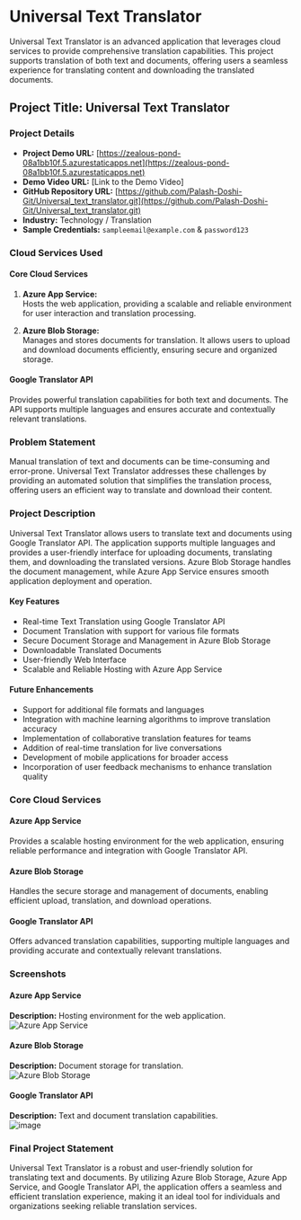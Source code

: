 # Universal Text Translator

Universal Text Translator is an advanced application that leverages cloud services to provide comprehensive translation capabilities. This project supports translation of both text and documents, offering users a seamless experience for translating content and downloading the translated documents.

## Project Title: **Universal Text Translator**

### Project Details

- **Project Demo URL:** [https://zealous-pond-08a1bb10f.5.azurestaticapps.net](https://zealous-pond-08a1bb10f.5.azurestaticapps.net)
- **Demo Video URL:** [Link to the Demo Video]
- **GitHub Repository URL:** [https://github.com/Palash-Doshi-Git/Universal_text_translator.git](https://github.com/Palash-Doshi-Git/Universal_text_translator.git)
- **Industry:** Technology / Translation
- **Sample Credentials:** `sampleemail@example.com` & `password123`

### Cloud Services Used

#### Core Cloud Services

1. **Azure App Service:**  
   Hosts the web application, providing a scalable and reliable environment for user interaction and translation processing.

2. **Azure Blob Storage:**  
   Manages and stores documents for translation. It allows users to upload and download documents efficiently, ensuring secure and organized storage.

#### Google Translator API
   Provides powerful translation capabilities for both text and documents. The API supports multiple languages and ensures accurate and contextually relevant translations.

### Problem Statement

Manual translation of text and documents can be time-consuming and error-prone. Universal Text Translator addresses these challenges by providing an automated solution that simplifies the translation process, offering users an efficient way to translate and download their content.

### Project Description

Universal Text Translator allows users to translate text and documents using Google Translator API. The application supports multiple languages and provides a user-friendly interface for uploading documents, translating them, and downloading the translated versions. Azure Blob Storage handles the document management, while Azure App Service ensures smooth application deployment and operation.

#### Key Features

- Real-time Text Translation using Google Translator API
- Document Translation with support for various file formats
- Secure Document Storage and Management in Azure Blob Storage
- Downloadable Translated Documents
- User-friendly Web Interface
- Scalable and Reliable Hosting with Azure App Service

#### Future Enhancements

- Support for additional file formats and languages
- Integration with machine learning algorithms to improve translation accuracy
- Implementation of collaborative translation features for teams
- Addition of real-time translation for live conversations
- Development of mobile applications for broader access
- Incorporation of user feedback mechanisms to enhance translation quality

### Core Cloud Services

#### Azure App Service
Provides a scalable hosting environment for the web application, ensuring reliable performance and integration with Google Translator API.

#### Azure Blob Storage
Handles the secure storage and management of documents, enabling efficient upload, translation, and download operations.

#### Google Translator API
Offers advanced translation capabilities, supporting multiple languages and providing accurate and contextually relevant translations.

### Screenshots

#### Azure App Service
**Description:** Hosting environment for the web application.  
![Azure App Service](https://your-blob-storage-url/path-to-app-service-screenshot)

#### Azure Blob Storage
**Description:** Document storage for translation.  
![Azure Blob Storage](https://your-blob-storage-url/path-to-blob-storage-screenshot)

#### Google Translator API
**Description:** Text and document translation capabilities.  
![image](https://github.com/user-attachments/assets/9568bfef-47fc-4467-a653-d6a7fc9db6b4)


### Final Project Statement

Universal Text Translator is a robust and user-friendly solution for translating text and documents. By utilizing Azure Blob Storage, Azure App Service, and Google Translator API, the application offers a seamless and efficient translation experience, making it an ideal tool for individuals and organizations seeking reliable translation services.

